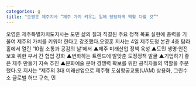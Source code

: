 ```yaml
---
categories: g
title: "오영훈 제주지사 “제주 가치 키우는 일에 당당하게 역할 다할 것”"
---
```

오영훈 제주특별자치도지사는 도민 삶의 질과 직결된 주요 정책 목표 실현에 총력을 기울여 제주의 가치를 키워야 한다고 강조했다.오영훈 지사는 4일 제주도청 본관 4층 탐라홀에서 열린 ‘10월 소통과 공감의 날’에서 ▲제주 미래산업 정책 육성 ▲도민 생명‧안전 보호 위한 부서 간 협업 강화 ▲변화하는 트렌드에 발맞춘 도정정책 발굴 ▲기업하기 좋은 제주 만들기 지속 추진 ▲문화예술 분야 경쟁력 확보를 위한 공직자들의 역할을 주문했다.오 지사는 “제주의 3대 미래산업으로 제주형 도심항공교통(UAM) 상용화, 그린수소 글로벌 허브 구축, 민